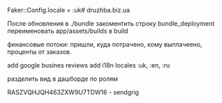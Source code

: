 Faker::Config.locale = :uk# druzhba.biz.ua

После обновления в ./bundle закоментить строку bundle_deployment
переименовать app/assets/builds в build

финансовые потоки: пришли, куда потрачено, кому выплачеено, проценты от заказов.

add google busines reviews
add i18n locales :uk, :en, :ru

разделить вид в дашборде по ролям

RASZVQHJQH463ZXW9U7TDW16 - sendgrig